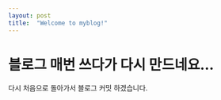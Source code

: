 ```yaml
---
layout: post
title:  "Welcome to myblog!"
---
```


# 블로그 매번 쓰다가 다시 만드네요...

다시 처음으로 돌아가서 블로그 커밋 하겠습니다.
